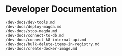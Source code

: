 # Developer Documentation

```{toctree}
/dev-docs/dev-tools.md
/dev-docs/deploy-magda.md
/dev-docs/stop-magda.md
/dev-docs/connect-to-db.md
/dev-docs/connect-k8-internal-api.md
/dev-docs/bulk-delete-items-in-registry.md
/dev-docs/create-docker-image.md
```
